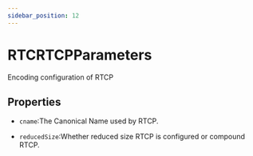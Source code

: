 ```yaml
---
sidebar_position: 12
---
```


# RTCRTCPParameters

Encoding configuration of RTCP

## Properties

- `cname`:The Canonical Name used by RTCP.

- `reducedSize`:Whether reduced size RTCP is configured or compound RTCP.